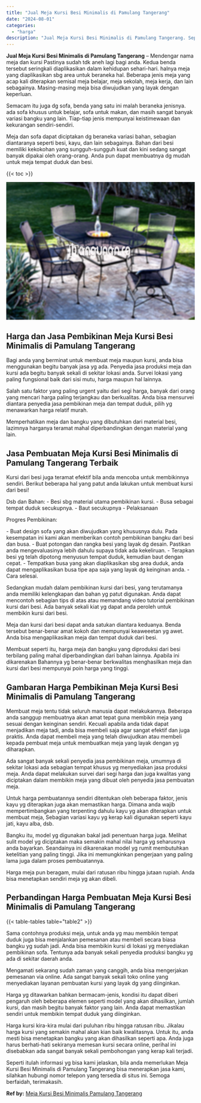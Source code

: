 ```yaml
---
title: "Jual Meja Kursi Besi Minimalis di Pamulang Tangerang"
date: "2024-08-01"
categories: 
  - "harga"
description: "Jual Meja Kursi Besi Minimalis di Pamulang Tangerang. Seperti itulah informasi yg bisa kami jelaskan, bila anda memerlukan Meja Kursi Besi Minimalis di Pamul..."
---
```


**Jual Meja Kursi Besi Minimalis di Pamulang Tangerang** – Mendengar nama meja dan kursi Pastinya sudah tdk aneh lagi bagi anda. Kedua benda tersebut seringkali diaplikasikan dalam kehidupan sehari-hari. halnya meja yang diaplikasikan sbg area untuk beraneka hal. Beberapa jenis meja yang acap kali diterapkan semisal meja belajar, meja sekolah, meja kerja, dan lain sebagainya. Masing-masing meja bisa diwujudkan yang layak dengan keperluan.

Semacam itu juga dg sofa, benda yang satu ini malah beraneka jenisnya. ada sofa khusus untuk belajar, sofa untuk makan, dan masih sangat banyak variasi bangku yang lain. Tiap-tiap jenis mempunyai keistimewaan dan kekurangan sendiri-sendiri.

Meja dan sofa dapat diciptakan dg beraneka variasi bahan, sebagian diantaranya seperti besi, kayu, dan lain sebagainya. Bahan dari besi memiliki kekokohan yang sungguh-sungguh kuat dan kini sedang sangat banyak dipakai oleh orang-orang. Anda pun dapat membuatnya dg mudah untuk meja tempat duduk dan besi.

{{< toc >}}

![Jual Meja Kursi Besi Minimalis di Pamulang Tangerang](/images/jual-meja-besi-murah12.png)

## Harga dan Jasa Pembikinan Meja Kursi Besi Minimalis di Pamulang Tangerang

Bagi anda yang berminat untuk membuat meja maupun kursi, anda bisa menggunakan begitu banyak jasa yg ada. Penyedia jasa produksi meja dan kursi ada begitu banyak sekali di sekitar lokasi anda. Survei lokasi yang paling fungsional baik dari sisi mutu, harga maupun hal lainnya.

Salah satu faktor yang paling urgent yaitu dari segi harga, banyak dari orang yang mencari harga paling terjangkau dan berkualitas. Anda bisa mensurvei diantara penyedia jasa pembikinan meja dan tempat duduk, pilih yg menawarkan harga relatif murah.

Memperhatikan meja dan bangku yang dibutuhkan dari material besi, lazimnya harganya teramat mahal diperbandingkan dengan material yang lain.

## Jasa Pembuatan Meja Kursi Besi Minimalis di Pamulang Tangerang Terbaik

Kursi dari besi juga teramat efektif bila anda mencoba untuk membikinnya sendiri. Berikut beberapa hal yang patut anda lakukan untuk membuat kursi dari besi!

Dsb dan Bahan: - Besi sbg material utama pembikinan kursi. - Busa sebagai tempat duduk secukupnya. - Baut secukupnya - Pelaksanaan

Progres Pembikinan:

\- Buat design sofa yang akan diwujudkan yang khususnya dulu. Pada kesempatan ini kami akan memberikan contoh pembikinan bangku dari besi dan busa. - Buat potongan dan rangka besi yang layak dg desain. Pastikan anda mengevaluasinya lebih dahulu supaya tidak ada kekeliruan. - Terapkan besi yg telah dipotong menyusun tempat duduk, kemudian baut dengan cepat. - Tempatkan busa yang akan diaplikasikan sbg area duduk, anda dapat mengaplikasikan busa tipe apa saja yang layak dg keinginan anda. - Cara selesai.

Sedangkan mudah dalam pembikinan kursi dari besi, yang terutamanya anda memiliki kelengkapan dan bahan yg patut digunakan. Anda dapat mencontoh sebagian tips di atas atau memandang video tutorial pembikinan kursi dari besi. Ada banyak sekali kiat yg dapat anda peroleh untuk membikin kursi dari besi.

Meja dan kursi dari besi dapat anda satukan diantara keduanya. Benda tersebut benar-benar amat kokoh dan mempunyai keaweeetan yg awet. Anda bisa mengaplikasikan meja dan tempat duduk dari besi.

Membuat seperti itu, harga meja dan bangku yang diproduksi dari besi terbilang paling mahal diperbandingkan dari bahan lainnya. Apabila ini dikarenakan Bahannya yg benar-benar berkwalitas menghasilkan meja dan kursi dari besi mempunyai poin harga yang tinggi.

## Gambaran Harga Pembikinan Meja Kursi Besi Minimalis di Pamulang Tangerang

Membuat meja tentu tidak seluruh manusia dapat melakukannya. Beberapa anda sanggup membuatnya akan amat tepat guna membikin meja yang sesuai dengan keinginan sendiri. Kecuali apabila anda tidak dapat menjadikan meja tadi, anda bisa membeli saja agar sangat efektif dan juga praktis. Anda dapat membeli meja yang telah diwujudkan atau membeli kepada pembuat meja untuk membuatkan meja yang layak dengan yg diharapkan.

Ada sangat banyak sekali penyedia jasa pembikinan meja, umumnya di sekitar lokasi ada sebagian tempat khusus yg menyediakan jasa produksi meja. Anda dapat melakukan survei dari segi harga dan juga kwalitas yang diciptakan dalam membikin meja yang dibuat oleh penyedia jasa pembuatan meja.

Untuk harga pembuatannya sendiri ditentukan oleh beberapa faktor, jenis kayu yg diterapkan juga akan memastikan harga. Dimana anda wajib mempertimbangkan yang terpenting dahulu kayu yg akan diterapkan untuk membuat meja, Sebagian variasi kayu yg kerap kali digunakan seperti kayu jati, kayu alba, dsb.

Bangku itu, model yg digunakan bakal jadi penentuan harga juga. Melihat sulit model yg diciptakan maka semakin mahal nilai harga yg seharusnya anda bayarkan. Seandainya ini dikarenakan model yg rumit membutuhkan ketelitian yang paling tinggi. Jika ini memungkinkan pengerjaan yang paling lama juga dalam proses pembuatannya.

Harga meja pun beragam, mulai dari ratusan ribu hingga jutaan rupiah. Anda bisa menetapkan sendiri meja yg akan dibeli.

## Perbandingan Harga Pembuatan Meja Kursi Besi Minimalis di Pamulang Tangerang

{{< table-tables table="table2" >}}

Sama contohnya produksi meja, untuk anda yg mau membikin tempat duduk juga bisa menjalankan pemesanan atau membeli secara biasa bangku yg sudah jadi. Anda bisa membikin kursi di lokasi yg menyediakan pembikinan sofa. Tentunya ada banyak sekali penyedia produksi bangku yg ada di sekitar daerah anda.

Mengamati sekarang sudah zaman yang canggih, anda bisa mengerjakan pemesanan via online. Ada sangat banyak sekali toko online yang menyediakan layanan pembuatan kursi yang layak dg yang diinginkan.

Harga yg ditawarkan bahkan bermacam-jenis, kondisi itu dapat diberi pengaruh oleh beberapa elemen seperti model yang akan dihasilkan, jumlah kursi, dan masih begitu banyak faktor yang lain. Anda dapat memastikan sendiri untuk membikin tempat duduk yang diinginkan.

Harga kursi kira-kira mulai dari puluhan ribu hingga ratusan ribu. Jikalau harga kursi yang semakin mahal akan kian baik kwalitasnya. Untuk itu, anda mesti bisa menetapkan bangku yang akan dihasilkan seperti apa. Anda juga harus berhati-hati sekiranya memesan kursi secara online, perihal ini disebabkan ada sangat banyak sekali pembohongan yang kerap kali terjadi.

Seperti itulah informasi yg bisa kami jelaskan, bila anda memerlukan Meja Kursi Besi Minimalis di Pamulang Tangerang bisa menerapkan jasa kami, silahkan hubungi nomor telepon yang tersedia di situs ini. Semoga berfaidah, terimakasih.

**Ref by:** [Meja Kursi Besi Minimalis Pamulang Tangerang](https://id.wikipedia.org/wiki/Meja)
